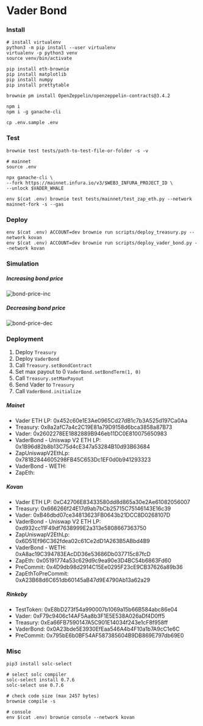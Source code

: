 # Vader Bond

### Install

```shell
# install virtualenv
python3 -m pip install --user virtualenv
virtualenv -p python3 venv
source venv/bin/activate

pip install eth-brownie
pip install matplotlib
pip install numpy
pip install prettytable

brownie pm install OpenZeppelin/openzeppelin-contracts@3.4.2

npm i
npm i -g ganache-cli

cp .env.sample .env
```

### Test

```shell
brownie test tests/path-to-test-file-or-folder -s -v

# mainnet
source .env

npx ganache-cli \
--fork https://mainnet.infura.io/v3/$WEB3_INFURA_PROJECT_ID \
--unlock $VADER_WHALE

env $(cat .env) brownie test tests/mainnet/test_zap_eth.py --network mainnet-fork -s --gas
```

### Deploy

```shell
env $(cat .env) ACCOUNT=dev brownie run scripts/deploy_treasury.py --network kovan
env $(cat .env) ACCOUNT=dev brownie run scripts/deploy_vader_bond.py --network kovan
```

### Simulation

##### Increasing bond price

![bond-price-inc](./doc/bond-price-inc.png)

##### Decreasing bond price

![bond-price-dec](./doc/bond-price-dec.png)

### Deployment

1. Deploy `Treasury`
2. Deploy `VaderBond`
3. Call `Treasury.setBondContract`
4. Set max payout to 0 `VaderBond.setBondTerm(1, 0)`
5. Call `Treasury.setMaxPayout`
6. Send Vader to `Treasury`
7. Call `VaderBond.initialize`

##### Mainet

-   Vader ETH LP: 0x452c60e1E3Ae0965Cd27dB1c7b3A525d197Ca0Aa
-   Treasury: 0x8a2afC7a4c2C19E81a79D9158d6bca3858a87B73
-   Vader: 0x2602278EE1882889B946eb11DC0E810075650983
-   VaderBond - Uniswap V2 ETH LP: 0x1B96d82b8b13C75d4cE347a53284B10d93B63684
-   ZapUniswapV2EthLp: 0x781B2844605298FB45C653Dc1EF0d0b941293323
-   VaderBond - WETH:
-   ZapEth:

##### Kovan

-   Vader ETH LP: 0xC42706E83433580dd8d865a30e2Ae61082056007
-   Treasury: 0x666266f24E17d9ab7bCb25715C75146143E16c39
-   Vader: 0xB46dbd07ce34813623FB0643b21DCC8D0268107D
-   VaderBond - Uniswap V2 ETH LP: 0xd932cc11F49df7638999E2a313e5808667363750
-   ZapUniswapV2EthLp: 0x6D51Ef96C362fdea02c61Ce2dD1A263B5ABbd4B9
-   VaderBond - WETH: 0xA8ac19C394783EAcDD36e53686Db037715c87fcD
-   ZapEth: 0x05191774a53c629d9c9ea90e3D4BC54b6863Fd60
-   PreCommit: 0x4D9db98d2914C15Ee0295F23cE9CB37626a89b36
-   ZapEthToPreCommit: 0xA23B68d6C651db60145aB47d9E4790Ab13a62a29

##### Rinkeby

-   TestToken: 0xE8bD273f54a990007b1069a15b66B584abc86e04
-   Vader: 0xF79c9406c14AF5Aa8b3F1E5E538A026aDf4D0ff5
-   Treasury: 0xEa66FB7590147A5C901E14034f243e1cF8f958ff
-   VaderBond: 0x0A23bde5E3930EfEaa546A4b4F10a1b7A9cC1e6C
-   PreCommit: 0x795bE6b0BF54AF587385604B9DB869E797db69E0

### Misc

```shell
pip3 install solc-select

# select solc compiler
solc-select install 0.7.6
solc-select use 0.7.6

# check code size (max 2457 bytes)
brownie compile -s

# console
env $(cat .env) brownie console --network kovan
```
